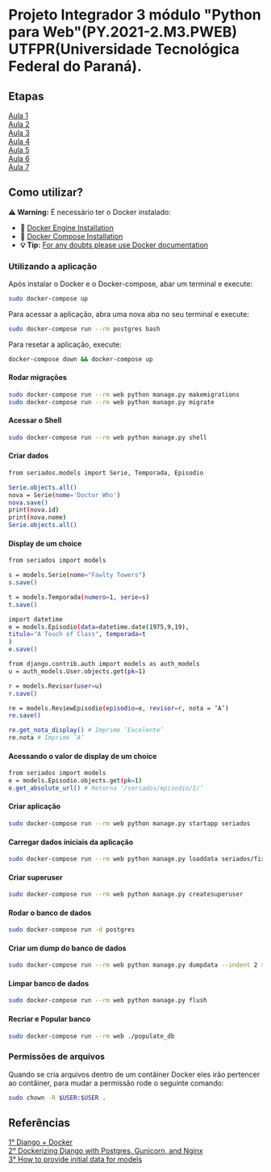 # Projeto Integrador 3 módulo "Python para Web"(PY.2021-2.M3.PWEB) UTFPR(Universidade Tecnológica Federal do Paraná).

## Etapas ##

[Aula 1](https://github.com/claudimf/PY.2021-2.M3.PWEB/blob/main/documentos/webconf1.pdf)  
[Aula 2](https://github.com/claudimf/PY.2021-2.M3.PWEB/blob/main/documentos/01-Models.pdf)  
[Aula 3](https://github.com/claudimf/PY.2021-2.M3.PWEB/blob/main/documentos/02-urls-views-templates.pdf)  
[Aula 4](https://github.com/claudimf/PY.2021-2.M3.PWEB/blob/main/documentos/04-Forms-ModelForms-Views%20Gen%C3%A9ricas%20de%20Edi%C3%A7%C3%A3o.pdf)  
[Aula 5](https://github.com/claudimf/PY.2021-2.M3.PWEB/blob/main/documentos/webconf2.pdf)  
[Aula 6](https://github.com/claudimf/PY.2021-2.M3.PWEB/blob/main/documentos/06-consultas-Q_Auth.pdf)  
[Aula 7](https://github.com/claudimf/PY.2021-2.M3.PWEB/blob/main/documentos/07-Auth.pdf)  

## Como utilizar? ##

**:warning: Warning:** É necessário ter o Docker instalado:
- 🐳 [Docker Engine Installation](https://docs.docker.com/engine/install/ubuntu/)  
- 🐳 [Docker Compose Installation](https://docs.docker.com/compose/install/)  
- **💡 Tip:** [For any doubts please use Docker documentation](https://docs.docker.com/)  

### Utilizando a aplicação

Após instalar o Docker e o Docker-compose, abar um terminal e execute:

```sh
sudo docker-compose up
```
Para acessar a aplicação, abra uma nova aba no seu terminal e execute:

```sh
sudo docker-compose run --rm postgres bash
```

Para resetar a aplicação, execute:

```sh
docker-compose down && docker-compose up
```

#### Rodar migrações

```sh
sudo docker-compose run --rm web python manage.py makemigrations
sudo docker-compose run --rm web python manage.py migrate
```

#### Acessar o Shell

```sh
sudo docker-compose run --rm web python manage.py shell
```

#### Criar dados

```sh
from seriados.models import Serie, Temporada, Episodio

Serie.objects.all()
nova = Serie(nome='Doctor Who')
nova.save()
print(nova.id)
print(nova.nome)
Serie.objects.all()
```

####  Display de um choice

```sh
from seriados import models

s = models.Serie(nome="Fawlty Towers")
s.save()

t = models.Temporada(numero=1, serie=s)
t.save()

import datetime
e = models.Episodio(data=datetime.date(1975,9,19),
titulo="A Touch of Class", temporada=t
)
e.save()

from django.contrib.auth import models as auth_models
u = auth_models.User.objects.get(pk=1)

r = models.Revisor(user=u)
r.save()

re = models.ReviewEpisodio(episodio=e, revisor=r, nota = ’A’)
re.save()

re.get_nota_display() # Imprime ’Excelente’
re.nota # Imprime ’A’
```

#### Acessando o valor de display de um choice
```sh
from seriados import models
e = models.Episodio.objects.get(pk=1)
e.get_absolute_url() # Retorna ’/seriados/episodio/1/’
```

#### Criar aplicação

```sh
sudo docker-compose run --rm web python manage.py startapp seriados
```

#### Carregar dados iniciais da aplicação
```sh
sudo docker-compose run --rm web python manage.py loaddata seriados/fixtures/01_initial_values.json
```

#### Criar superuser

```sh
sudo docker-compose run --rm web python manage.py createsuperuser
```

#### Rodar o banco de dados

```sh
sudo docker-compose run -d postgres
```

#### Criar um dump do banco de dados

```sh
sudo docker-compose run --rm web python manage.py dumpdata --indent 2 > seriados/fixtures/seu_dump.json
```

#### Limpar banco de dados

```sh
sudo docker-compose run --rm web python manage.py flush
```

#### Recriar e Popular banco
```sh
sudo docker-compose run --rm web ./populate_db
```

### Permissões de arquivos ###
Quando se cria arquivos dentro de um contâiner Docker eles irão pertencer ao contâiner, para mudar a permissão rode o seguinte comando:

```sh
sudo chown -R $USER:$USER .
```

## Referências ##
[1° Django + Docker](https://github.com/claudimf/django-docker)  
[2° Dockerizing Django with Postgres, Gunicorn, and Nginx](https://testdriven.io/blog/dockerizing-django-with-postgres-gunicorn-and-nginx/)  
[3° How to provide initial data for models](https://docs.djangoproject.com/en/4.0/howto/initial-data/)  